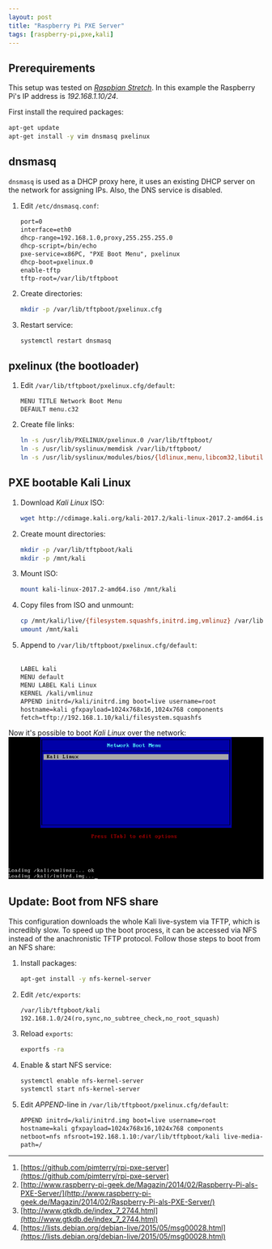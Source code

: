 ```yaml
---
layout: post
title: "Raspberry Pi PXE Server"
tags: [raspberry-pi,pxe,kali]
---
```


## Prerequirements
This setup was tested on *[Raspbian Stretch](https://www.raspberrypi.org/downloads/raspbian/)*.
In this example the Raspberry Pi's IP address is *192.168.1.10/24*.

First install the required packages:
```bash
apt-get update
apt-get install -y vim dnsmasq pxelinux
```

## dnsmasq
`dnsmasq` is used as a DHCP proxy here, it uses an existing DHCP server on the network for assigning IPs. Also, the DNS service is disabled.

1. Edit `/etc/dnsmasq.conf`:
   ```
   port=0
   interface=eth0
   dhcp-range=192.168.1.0,proxy,255.255.255.0
   dhcp-script=/bin/echo
   pxe-service=x86PC, "PXE Boot Menu", pxelinux
   dhcp-boot=pxelinux.0
   enable-tftp
   tftp-root=/var/lib/tftpboot
   ```
2. Create directories:
   ```bash
   mkdir -p /var/lib/tftpboot/pxelinux.cfg
   ```
3. Restart service:
   ```bash
   systemctl restart dnsmasq
   ```

## pxelinux (the bootloader)
1. Edit `/var/lib/tftpboot/pxelinux.cfg/default`:
   ```
   MENU TITLE Network Boot Menu
   DEFAULT menu.c32
   ```
2. Create file links:
   ```bash
   ln -s /usr/lib/PXELINUX/pxelinux.0 /var/lib/tftpboot/
   ln -s /usr/lib/syslinux/memdisk /var/lib/tftpboot/
   ln -s /usr/lib/syslinux/modules/bios/{ldlinux,menu,libcom32,libutil}.c32 /var/lib/tftpboot/
   ```

## PXE bootable Kali Linux 
1. Download *Kali Linux* ISO:
   ```bash
   wget http://cdimage.kali.org/kali-2017.2/kali-linux-2017.2-amd64.iso
   ```
2. Create mount directories:
   ```bash
   mkdir -p /var/lib/tftpboot/kali
   mkdir -p /mnt/kali
   ```
3. Mount ISO:
   ```bash
   mount kali-linux-2017.2-amd64.iso /mnt/kali
   ```
4. Copy files from ISO and unmount:
   ```bash
   cp /mnt/kali/live/{filesystem.squashfs,initrd.img,vmlinuz} /var/lib/tftpboot/kali/
   umount /mnt/kali
   ```
5. Append to `/var/lib/tftpboot/pxelinux.cfg/default`:
   ```

   LABEL kali
   MENU default
   MENU LABEL Kali Linux
   KERNEL /kali/vmlinuz
   APPEND initrd=/kali/initrd.img boot=live username=root hostname=kali gfxpayload=1024x768x16,1024x768 components fetch=tftp://192.168.1.10/kali/filesystem.squashfs
   ```

Now it's possible to boot *Kali Linux* over the network:
![raspberry-pi-pxe-server](/files/raspberry-pi-pxe-server.png)

## Update: Boot from NFS share
This configuration downloads the whole Kali live-system via TFTP, which is incredibly slow. To speed up the boot process, it can be accessed via NFS instead of the anachronistic TFTP protocol.
Follow those steps to boot from an NFS share:

1. Install packages:
   ```bash
   apt-get install -y nfs-kernel-server
   ```
2. Edit `/etc/exports`:
   ```
   /var/lib/tftpboot/kali 192.168.1.0/24(ro,sync,no_subtree_check,no_root_squash)
   ```
3. Reload `exports`:
   ```bash
   exportfs -ra
   ```
4. Enable & start NFS service:
   ```bash
   systemctl enable nfs-kernel-server
   systemctl start nfs-kernel-server
   ```
5. Edit *APPEND*-line in `/var/lib/tftpboot/pxelinux.cfg/default`:
   ```
   APPEND initrd=/kali/initrd.img boot=live username=root hostname=kali gfxpayload=1024x768x16,1024x768 components netboot=nfs nfsroot=192.168.1.10:/var/lib/tftpboot/kali live-media-path=/
   ```

---
1. [https://github.com/pimterry/rpi-pxe-server](https://github.com/pimterry/rpi-pxe-server)
2. [http://www.raspberry-pi-geek.de/Magazin/2014/02/Raspberry-Pi-als-PXE-Server/](http://www.raspberry-pi-geek.de/Magazin/2014/02/Raspberry-Pi-als-PXE-Server/)
3. [http://www.gtkdb.de/index_7_2744.html](http://www.gtkdb.de/index_7_2744.html)
4. [https://lists.debian.org/debian-live/2015/05/msg00028.html](https://lists.debian.org/debian-live/2015/05/msg00028.html)

